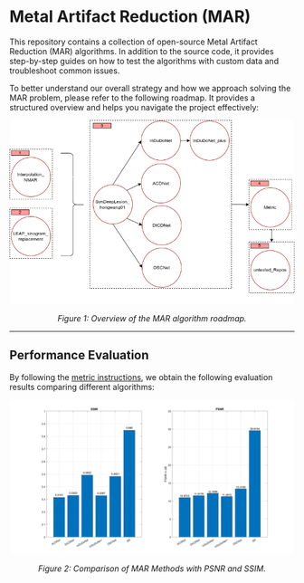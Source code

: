 # Metal Artifact Reduction (MAR)

This repository contains a collection of open-source Metal Artifact Reduction (MAR) algorithms. In addition to the source code, it provides step-by-step guides on how to test the algorithms with custom data and troubleshoot common issues.

To better understand our overall strategy and how we approach solving the MAR problem, please refer to the following roadmap. It provides a structured overview and helps you navigate the project effectively:

<p align="center">
  <a href="roadmap.drawio.png">
    <img src="roadmap.drawio.png" alt="Roadmap diagram" title="Click to view full-size" width="900">
  </a>
</p>

<p align="center"><em>Figure 1: Overview of the MAR algorithm roadmap.</em></p>

---

## Performance Evaluation

By following the [metric instructions](./metric/), we obtain the following evaluation results comparing different algorithms:
<p align="center">
  <a href="PSNR_SSIM_Plot.jpg">
    <img src="PSNR_SSIM_Plot.jpg" alt="Comparison of MAR methods" title="Click to view full-size" width="900">
  </a>
</p>

<p align="center"><em>Figure 2: Comparison of MAR Methods with PSNR and SSIM.</em></p>
